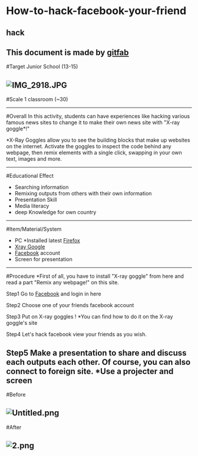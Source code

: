# How-to-hack-facebook-your-friend
## hack
This document is made by [gitfab](http://gitfab.org)
---
#Target
Junior School (13-15)


![IMG_2918.JPG](http://4.bp.blogspot.com/-uc_1XLohL8o/US0FbdC26yI/AAAAAAAAADc/VWQb8ZP9TXE/s1600/hackerdesktop.png)
---
#Scale
1 classroom (~30)

---
#Overall
In this activity, students can have experiences like hacking various famous news sites to change it to make their own news site with "X-ray goggle*!"

*X-Ray Goggles allow you to see the building blocks that make up websites on the internet. Activate the goggles to inspect the code behind any webpage, then remix elements with a single click, swapping in your own text, images and more.

---
#Educational Effect
* Searching information
* Remixing outputs from others with their own information
* Presentation Skill
* Media literacy
* deep Knowledge for own country

---
#Item/Material/System
* PC *Installed latest [Firefox](http://www.mozilla.org/en-US/firefox/)
*  [Xray Google](https://goggles.webmaker.org/en-US)
* [Facebook](http://facebook.com/) account
* Screen for presentation
---
#Procedure
*First of all, you have to install "X-ray goggle" from here and read a part "Remix any webpage!" on this site.

Step1 Go to [Facebook](http://facebook.com/) and login in here

Step2 Choose one of your friends facebook account

Step3 Put on X-ray goggles ! *You can find how to do it on the X-ray goggle's site

Step4 Let's hack facebook view your friends as you wish.

Step5 Make a presentation to share and discuss each outputs each other. Of course, you can also connect to foreign site. *Use a projecter and screen
---
#Before

![Untitled.png](https://raw.github.com/AnggaHidayatulAnwar/How-to-hack-facebook-your-friend/master/gitfab/resources/Untitled.png)
---
#After

![2.png](https://raw.github.com/AnggaHidayatulAnwar/How-to-hack-facebook-your-friend/master/gitfab/resources/2.png)
---

